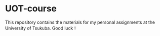 # UOT-course

This repository contains the materials for my personal assignments at the University of Tsukuba.
Good luck！